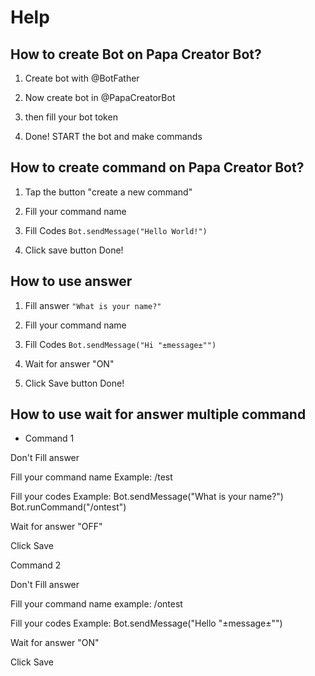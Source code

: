 # Help


## How to create Bot on Papa Creator Bot?
1. Create bot with @BotFather

2. Now create bot in @PapaCreatorBot

3. then fill your bot token

4. Done! START the bot and make commands

## How to create command on Papa Creator Bot?

1. Tap the button "create a new command"
 
2. Fill your command name

3. Fill Codes 
`Bot.sendMessage("Hello World!")`
5. Click save button Done!

## How to use answer

1. Fill answer
 `"What is your name?"`

2. Fill your command name

3. Fill Codes 
`Bot.sendMessage("Hi "±message±"")`
4. Wait for answer "ON"

5. Click Save button Done!

## How to use wait for answer multiple command

* Command 1

Don't Fill answer

Fill your command name Example: /test

Fill your codes Example: Bot.sendMessage("What is your name?") Bot.runCommand("/ontest")

Wait for answer "OFF"

Click Save

Command 2

Don't Fill answer

Fill your command name example: /ontest

Fill your codes Example: Bot.sendMessage("Hello "±message±"")

Wait for answer "ON"

Click Save
